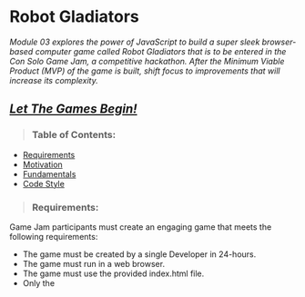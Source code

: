 #  **Robot Gladiators**

*Module 03 explores the power of JavaScript to build a super sleek browser-based computer game called Robot Gladiators that is to be entered in the Con Solo Game Jam, a competitive hackathon.  After the Minimum Viable Product (MVP) of the game is built, shift focus to improvements that will increase its complexity.*

##  ***[Let The Games Begin!](https://RawnieCole.github.io/robot-gladiators/)***

> ###  Table of Contents:
*  [Requirements](#requirements)
*  [Motivation](#motivation)
*  [Fundamentals](#fundamentals)
*  [Code Style](#code-style)

> ###  Requirements:

Game Jam participants must create an engaging game that meets the following requirements:
*  The game must be created by a single Developer in 24-hours.
*  The game must run in a web browser.
*  The game must use the provided index.html file.
*  Only the <title> element of index.html may be changed.
*  Participants cannot use CSS.
*  All game code must be contained in the game.js JavaScript file.
*  Extra points for code quality!

*[Back to Top](#robot-gladiators)*

> ###  Motivation:

After some reflection, the final decision is to build an action-packed robot combat simulator game called Robot Gladiators.  During the game, the player will coach their robot through a series of fights, gaining cash, attack power, and repairs along the way.  The robot who survives with the most cash will be remembered in the browser's storage system!

*[Back to Top](#robot-gladiators)*

> ###  Fundamentals:

While we begin the build of the game we will be covering the following JavaScript fundamentals as a part of this lesson's objectives:
*  Use of functions to communicate with the user.
*  Use variables and operators to assign and manipulate data.
*  Manage conditional statements to control the flow of the application.

*[Back to Top](#robot-gladiators)*

> ### Code Style:

*  HTML
*  JavaScript

*[Back to Top](#robot-gladiators)*
